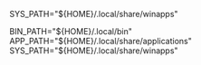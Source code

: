 SYS_PATH="${HOME}/.local/share/winapps"


BIN_PATH="${HOME}/.local/bin"
 APP_PATH="${HOME}/.local/share/applications"
SYS_PATH="${HOME}/.local/share/winapps"
